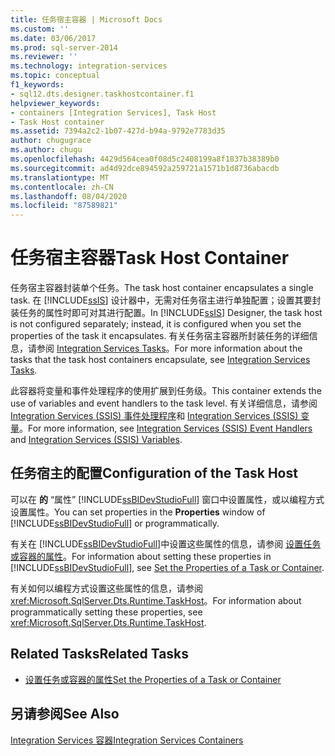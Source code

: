 ```yaml
---
title: 任务宿主容器 | Microsoft Docs
ms.custom: ''
ms.date: 03/06/2017
ms.prod: sql-server-2014
ms.reviewer: ''
ms.technology: integration-services
ms.topic: conceptual
f1_keywords:
- sql12.dts.designer.taskhostcontainer.f1
helpviewer_keywords:
- containers [Integration Services], Task Host
- Task Host container
ms.assetid: 7394a2c2-1b07-427d-b94a-9792e7783d35
author: chugugrace
ms.author: chugu
ms.openlocfilehash: 4429d564cea0f08d5c2408199a8f1837b38389b0
ms.sourcegitcommit: ad4d92dce894592a259721a1571b1d8736abacdb
ms.translationtype: MT
ms.contentlocale: zh-CN
ms.lasthandoff: 08/04/2020
ms.locfileid: "87589821"
---
```

# <a name="task-host-container"></a><span data-ttu-id="99fef-102">任务宿主容器</span><span class="sxs-lookup"><span data-stu-id="99fef-102">Task Host Container</span></span>
  <span data-ttu-id="99fef-103">任务宿主容器封装单个任务。</span><span class="sxs-lookup"><span data-stu-id="99fef-103">The task host container encapsulates a single task.</span></span> <span data-ttu-id="99fef-104">在 [!INCLUDE[ssIS](../../includes/ssis-md.md)] 设计器中，无需对任务宿主进行单独配置；设置其要封装任务的属性时即可对其进行配置。</span><span class="sxs-lookup"><span data-stu-id="99fef-104">In [!INCLUDE[ssIS](../../includes/ssis-md.md)] Designer, the task host is not configured separately; instead, it is configured when you set the properties of the task it encapsulates.</span></span> <span data-ttu-id="99fef-105">有关任务宿主容器所封装任务的详细信息，请参阅 [Integration Services Tasks](integration-services-tasks.md)。</span><span class="sxs-lookup"><span data-stu-id="99fef-105">For more information about the tasks that the task host containers encapsulate, see [Integration Services Tasks](integration-services-tasks.md).</span></span>  
  
 <span data-ttu-id="99fef-106">此容器将变量和事件处理程序的使用扩展到任务级。</span><span class="sxs-lookup"><span data-stu-id="99fef-106">This container extends the use of variables and event handlers to the task level.</span></span> <span data-ttu-id="99fef-107">有关详细信息，请参阅 [Integration Services (SSIS) 事件处理程序](../integration-services-ssis-event-handlers.md)和 [Integration Services (SSIS) 变量](../integration-services-ssis-variables.md)。</span><span class="sxs-lookup"><span data-stu-id="99fef-107">For more information, see [Integration Services &#40;SSIS&#41; Event Handlers](../integration-services-ssis-event-handlers.md) and [Integration Services &#40;SSIS&#41; Variables](../integration-services-ssis-variables.md).</span></span>  
  
## <a name="configuration-of-the-task-host"></a><span data-ttu-id="99fef-108">任务宿主的配置</span><span class="sxs-lookup"><span data-stu-id="99fef-108">Configuration of the Task Host</span></span>  
 <span data-ttu-id="99fef-109">可以在 **的** “属性” [!INCLUDE[ssBIDevStudioFull](../../includes/ssbidevstudiofull-md.md)] 窗口中设置属性，或以编程方式设置属性。</span><span class="sxs-lookup"><span data-stu-id="99fef-109">You can set properties in the **Properties** window of [!INCLUDE[ssBIDevStudioFull](../../includes/ssbidevstudiofull-md.md)] or programmatically.</span></span>  
  
 <span data-ttu-id="99fef-110">有关在 [!INCLUDE[ssBIDevStudioFull](../../includes/ssbidevstudiofull-md.md)]中设置这些属性的信息，请参阅 [设置任务或容器的属性](../set-the-properties-of-a-task-or-container.md)。</span><span class="sxs-lookup"><span data-stu-id="99fef-110">For information about setting these properties in [!INCLUDE[ssBIDevStudioFull](../../includes/ssbidevstudiofull-md.md)], see [Set the Properties of a Task or Container](../set-the-properties-of-a-task-or-container.md).</span></span>  
  
 <span data-ttu-id="99fef-111">有关如何以编程方式设置这些属性的信息，请参阅 <xref:Microsoft.SqlServer.Dts.Runtime.TaskHost>。</span><span class="sxs-lookup"><span data-stu-id="99fef-111">For information about programmatically setting these properties, see <xref:Microsoft.SqlServer.Dts.Runtime.TaskHost>.</span></span>  
  
## <a name="related-tasks"></a><span data-ttu-id="99fef-112">Related Tasks</span><span class="sxs-lookup"><span data-stu-id="99fef-112">Related Tasks</span></span>  
  
-   [<span data-ttu-id="99fef-113">设置任务或容器的属性</span><span class="sxs-lookup"><span data-stu-id="99fef-113">Set the Properties of a Task or Container</span></span>](../set-the-properties-of-a-task-or-container.md)  
  
## <a name="see-also"></a><span data-ttu-id="99fef-114">另请参阅</span><span class="sxs-lookup"><span data-stu-id="99fef-114">See Also</span></span>  
 [<span data-ttu-id="99fef-115">Integration Services 容器</span><span class="sxs-lookup"><span data-stu-id="99fef-115">Integration Services Containers</span></span>](integration-services-containers.md)  
  
  
